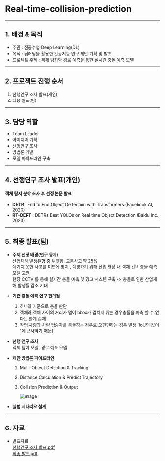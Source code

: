 # Real-time-collision-prediction

---
## 1. 배경 & 목적
- 주관 : 전공수업 Deep Learning(DL)
- 목적 : 딥러닝을 활용한 인공지능 연구 제안 기획 및 발표
- 프로젝트 주제 : 객체 탐지와 경로 예측을 통한 실시간 충돌 예측 모델
---

## 2. 프로젝트 진행 순서
1. 선행연구 조사 발표(개인)
2. 최종 발표(팀)

---
## 3. 담당 역할
- Team Leader
- 아이디어 기획
- 선행연구 조사
- 방법론 개발
- 모델 파이프라인 구축
---
## 4. 선행연구 조사 발표(개인)
#### 객체 탐지 분야 조사 후 선정 논문 발표
- **DETR** : End to End Object De tection with Transformers (Facebook AI, 2020)
- **RT-DERT** : DETRs Beat YOLOs on Real time Object Detection (Baidu Inc., 2023)

---
## 5. 최종 발표(팀)
- **주제 선정 배경(연구 동기)**   
산업재해 발생유형 중 부딪힘, 교통사고 약 25%  
예기치 못한 사고를 미연에 방지 , 예방하기 위해 산업 현장 내 객체 간의 충돌 예측 모델 고안  
현장 CCTV 를 통해 실시간 충돌 예측 및 경고 시스템 구축 -> 충돌로 인한 산업재해 발생률 감소 기대

- **기존 충돌 예측 연구 한계점**
  1) 하나의 기준으로 충돌 판단
  2) 객체와 객체 사이의 거리가 멀어 bbox가 겹치지 않는 경우충돌을 예측 할 수 없다는 한계 존재
  3) 작업 차량과 차량 탑승자를 충돌하는 경우로 오판단하는 경우 발생 (IoU의 값이 1에 근사하기 때문)

- **선행 연구 조사**  
객체 탐지 모델, 경로 예측 모델

- **제안 방법론 파이프라인**
  1) Multi-Object Detection & Tracking
  2) Distance Calculation & Predict Trajectory
  3) Collision Prediction & Output
 
     ![image](https://github.com/jihwan21/Real-time-collision-prediction/assets/96354328/c9a003bf-1e99-4838-9706-afbeedc04d6e)


- **실험 시나리오 설계**


---
## 6. 자료
- 발표자료  
  [선행연구 조사 발표.pdf](https://drive.google.com/file/d/1yVpEJaxesETHPn9F5NeQw57UR9uE3CxA/view?usp=drive_link)  
  [최종 발표.pdf](https://drive.google.com/file/d/11KB0dwEv6wM7rpzWCvbeLyHe5vhpmXfd/view?usp=drive_link)
